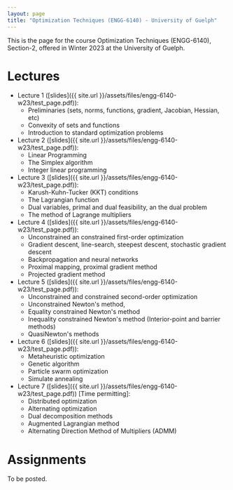 ```yaml
---
layout: page
title: "Optimization Techniques (ENGG-6140) - University of Guelph"
---
```


This is the page for the course Optimization Techniques (ENGG-6140), Section-2, offered in Winter 2023 at the University of Guelph.

# Lectures

- Lecture 1 ([slides]({{ site.url }}/assets/files/engg-6140-w23/test_page.pdf)): 
  - Preliminaries (sets, norms, functions, gradient, Jacobian, Hessian, etc)
  - Convexity of sets and functions
  - Introduction to standard optimization problems
- Lecture 2 ([slides]({{ site.url }}/assets/files/engg-6140-w23/test_page.pdf)): 
  - Linear Programming
  - The Simplex algorithm 
  - Integer linear programming
- Lecture 3 ([slides]({{ site.url }}/assets/files/engg-6140-w23/test_page.pdf)): 
  - Karush-Kuhn-Tucker (KKT) conditions
  - The Lagrangian function
  - Dual variables, primal and dual feasibility, an the dual problem
  - The method of Lagrange multipliers
- Lecture 4 ([slides]({{ site.url }}/assets/files/engg-6140-w23/test_page.pdf)): 
  - Unconstrained an constrained first-order optimization
  - Gradient descent, line-search, steepest descent, stochastic gradient descent
  - Backpropagation and neural networks
  - Proximal mapping, proximal gradient method
  - Projected gradient method
- Lecture 5 ([slides]({{ site.url }}/assets/files/engg-6140-w23/test_page.pdf)): 
  - Unconstrained and constrained second-order optimization
  - Unconstrained Newton's method, 
  - Equality constrained Newton's method
  - Inequality constrained Newton's method (Interior-point and barrier methods)
  - QuasiNewton's methods
- Lecture 6 ([slides]({{ site.url }}/assets/files/engg-6140-w23/test_page.pdf)): 
  - Metaheuristic optimization 
  - Genetic algorithm
  - Particle swarm optimization
  - Simulate annealing
- Lecture 7 ([slides]({{ site.url }}/assets/files/engg-6140-w23/test_page.pdf)) \[Time permitting\]:
  - Distributed optimization
  - Alternating optimization
  - Dual decomposition methods
  - Augmented Lagrangian method
  - Alternating Direction Method of Multipliers (ADMM)

# Assignments

To be posted. 
